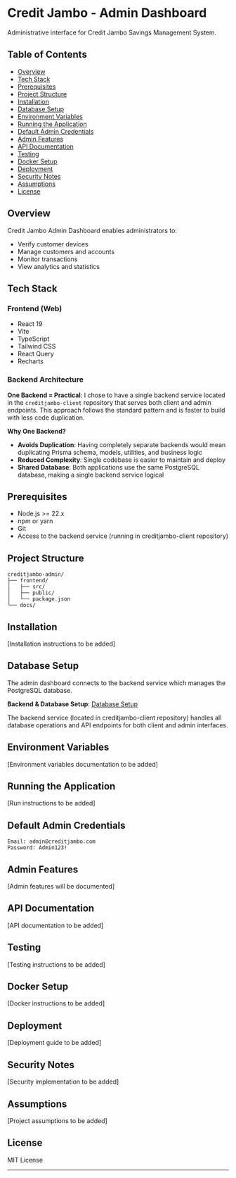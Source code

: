 # Credit Jambo - Admin Dashboard

Administrative interface for Credit Jambo Savings Management System.

## Table of Contents

- [Overview](#overview)
- [Tech Stack](#tech-stack)
- [Prerequisites](#prerequisites)
- [Project Structure](#project-structure)
- [Installation](#installation)
- [Database Setup](#database-setup)
- [Environment Variables](#environment-variables)
- [Running the Application](#running-the-application)
- [Default Admin Credentials](#default-admin-credentials)
- [Admin Features](#admin-features)
- [API Documentation](#api-documentation)
- [Testing](#testing)
- [Docker Setup](#docker-setup)
- [Deployment](#deployment)
- [Security Notes](#security-notes)
- [Assumptions](#assumptions)
- [License](#license)

## Overview

Credit Jambo Admin Dashboard enables administrators to:
- Verify customer devices
- Manage customers and accounts
- Monitor transactions
- View analytics and statistics

## Tech Stack

### Frontend (Web)
- React 19
- Vite
- TypeScript
- Tailwind CSS
- React Query
- Recharts

### Backend Architecture
**One Backend = Practical**: I chose to have a single backend service located in the `creditjambo-client` repository that serves both client and admin endpoints. This approach follows the standard pattern and is faster to build with less code duplication.

**Why One Backend?**
- **Avoids Duplication**: Having completely separate backends would mean duplicating Prisma schema, models, utilities, and business logic
- **Reduced Complexity**: Single codebase is easier to maintain and deploy
- **Shared Database**: Both applications use the same PostgreSQL database, making a single backend service logical

## Prerequisites

- Node.js >= 22.x
- npm or yarn
- Git
- Access to the backend service (running in creditjambo-client repository)

## Project Structure
```
creditjambo-admin/
├── frontend/
│   ├── src/
│   ├── public/
│   └── package.json
└── docs/
```

## Installation

[Installation instructions to be added]

## Database Setup

The admin dashboard connects to the backend service which manages the PostgreSQL database.

**Backend & Database Setup**: <a href="https://github.com/kwizeradev/creditjambo-client#database-setup" target="__blank" rel="noopener noreferrer">Database Setup</a>

The backend service (located in creditjambo-client repository) handles all database operations and API endpoints for both client and admin interfaces.

## Environment Variables

[Environment variables documentation to be added]

## Running the Application

[Run instructions to be added]

## Default Admin Credentials
```
Email: admin@creditjambo.com
Password: Admin123!
```

## Admin Features

[Admin features will be documented]

## API Documentation

[API documentation to be added]

## Testing

[Testing instructions to be added]

## Docker Setup

[Docker instructions to be added]

## Deployment

[Deployment guide to be added]

## Security Notes

[Security implementation to be added]

## Assumptions

[Project assumptions to be added]

## License

MIT License

---